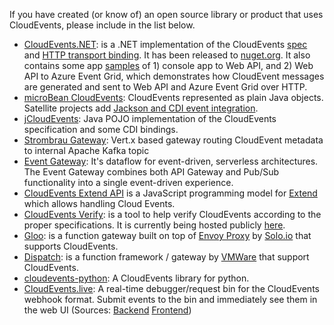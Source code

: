 If you have created (or know of) an open source library or product that
uses CloudEvents, please include in the list below.

* [CloudEvents.NET](https://github.com/aliencube/CloudEvents.NET): is a .NET
  implementation of the CloudEvents [spec](../spec.md) and
  [HTTP transport binding](../http-transport-binding.md). It has been released to
  [nuget.org](https://www.nuget.org/packages?q=Aliencube.CloudEventsNet).
  It also contains some app
  [samples](https://github.com/aliencube/CloudEvents.NET/tree/master/sample)
  of 1) console app to Web API, and 2) Web API to Azure Event Grid, which
  demonstrates how CloudEvent messages are generated and sent to Web API and
  Azure Event Grid over HTTP.
* [microBean CloudEvents](https://microbean.github.io/microbean-cloudevents/):
  CloudEvents represented as plain Java objects. Satellite projects add
  [Jackson and CDI event integration](https://microbean.github.io/microbean-cloudevents-jackson-cdi).
* [jCloudEvents](https://github.com/project-streamzi/jcloudevents):
  Java POJO implementation of the CloudEvents specification and some CDI bindings.
* [Strombrau Gateway](https://github.com/project-streamzi/event-gateway):
  Vert.x based gateway routing CloudEvent metadata to internal Apache Kafka topic
* [Event Gateway](https://github.com/serverless/event-gateway):
  It's dataflow for event-driven, serverless architectures. The Event Gateway combines both API Gateway and Pub/Sub functionality into a single event-driven experience.
* [CloudEvents Extend API](https://github.com/goextend/cloudevents-extend-api) is a JavaScript programming model for [Extend](https://goextend.io) which allows handling Cloud Events.
* [CloudEvents Verify](https://github.com/btbd/CEVerify):
  is a tool to help verify CloudEvents according to the proper specifications. It is currently being hosted publicly [here](http://soaphub.org/ceverify).
* [Gloo](https://github.com/solo-io/gloo):
  is a function gateway built on top of [Envoy Proxy](https://envoyproxy.io/) by [Solo.io](https://www.solo.io/) that supports CloudEvents.
* [Dispatch](https://github.com/vmware/dispatch):
  is a function framework / gateway by [VMWare](https://vmware.github.io/dispatch/) that support CloudEvents.
* [cloudevents-python](https://github.com/williamhogman/cloudevents-python): A CloudEvents library for python.
* [CloudEvents.live](https://cloudevents.live/): A real-time debugger/request bin for the CloudEvents webhook format. Submit events to the bin and immediately see them in the web UI (Sources: [Backend](https://github.com/klira/cloudevents-bin) [Frontend](https://github.com/klira/cloudevents-debugger))
